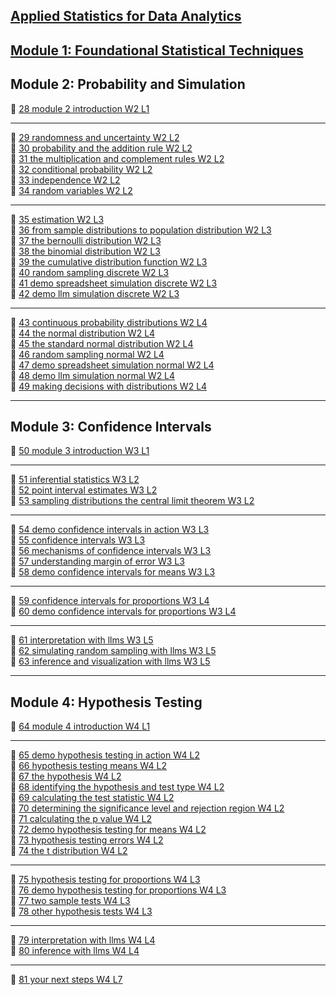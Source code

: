 ## [Applied Statistics for Data Analytics](https://www.coursera.org/learn/applied-statistics-for-data-analytics?specialization=data-analytics)

## [Module 1: Foundational Statistical Techniques](./module_1/README.md)

## Module 2: Probability and Simulation

🎥 [28 module 2 introduction W2 L1](https://www.youtube.com/watch?v=KgF2TIKW-BM)  

----

🎥 [29 randomness and uncertainty W2 L2](https://www.youtube.com/watch?v=u_k5aqzAFbI)  
🎥 [30 probability and the addition rule W2 L2](https://www.youtube.com/watch?v=UL91E2Q3_-4)  
🎥 [31 the multiplication and complement rules W2 L2](https://www.youtube.com/watch?v=zZoMPUa1vtY)  
🎥 [32 conditional probability W2 L2](https://www.youtube.com/watch?v=KB65vhOMuHQ)  
🎥 [33 independence W2 L2](https://www.youtube.com/watch?v=xI58Uuu0ABA)  
🎥 [34 random variables W2 L2](https://www.youtube.com/watch?v=xQVTYyRug40)  

-----

🎥 [35 estimation W2 L3](https://www.youtube.com/watch?v=aag9-be35iM)  
🎥 [36 from sample distributions to population distribution W2 L3](https://www.youtube.com/watch?v=EDfQsoHkqwM)  
🎥 [37 the bernoulli distribution W2 L3](https://www.youtube.com/watch?v=lMP1G7BLynM)  
🎥 [38 the binomial distribution W2 L3](https://www.youtube.com/watch?v=aYKmM7h9tUE)  
🎥 [39 the cumulative distribution function W2 L3](https://www.youtube.com/watch?v=xT6N1TCp288)  
🎥 [40 random sampling discrete W2 L3](https://www.youtube.com/watch?v=zgkaNrCqfcE)  
🎥 [41 demo spreadsheet simulation discrete W2 L3](https://www.youtube.com/watch?v=dmu0H3JeJU8)  
🎥 [42 demo llm simulation discrete W2 L3](https://www.youtube.com/watch?v=OgBT48gMSL8) 

-----

🎥 [43 continuous probability distributions W2 L4](https://www.youtube.com/watch?v=ojyEotyLHjA)  
🎥 [44 the normal distribution W2 L4](https://www.youtube.com/watch?v=fk6_zbjsyT0)  
🎥 [45 the standard normal distribution W2 L4](https://www.youtube.com/watch?v=xIEJSnpEyX0)  
🎥 [46 random sampling normal W2 L4](https://www.youtube.com/watch?v=kspqiwyy7UM)  
🎥 [47 demo spreadsheet simulation normal W2 L4](https://www.youtube.com/watch?v=bjBPe8WkFYE)  
🎥 [48 demo llm simulation normal W2 L4](https://www.youtube.com/watch?v=v3AVBo6m5_U)  
🎥 [49 making decisions with distributions W2 L4](https://www.youtube.com/watch?v=b2eLerI-JlU)  

-----

## Module 3: Confidence Intervals

🎥 [50 module 3 introduction W3 L1](https://www.youtube.com/watch?v=chPL-A7O-pM)  

-----


🎥 [51 inferential statistics W3 L2](https://www.youtube.com/watch?v=bi6Zh6Dr8EM)  
🎥 [52 point interval estimates W3 L2](https://www.youtube.com/watch?v=0sqfjrq8fkA)  
🎥 [53 sampling distributions the central limit theorem W3 L2](https://www.youtube.com/watch?v=H5-SYFcEG3M) 

------


🎥 [54 demo confidence intervals in action W3 L3](https://www.youtube.com/watch?v=RqPll8-0-Do)  
🎥 [55 confidence intervals W3 L3](https://www.youtube.com/watch?v=q4WBH54EJx4)  
🎥 [56 mechanisms of confidence intervals W3 L3](https://www.youtube.com/watch?v=BB2R7JHs9mY)  
🎥 [57 understanding margin of error W3 L3](https://www.youtube.com/watch?v=1Wm4zttIpaA)  
🎥 [58 demo confidence intervals for means W3 L3](https://www.youtube.com/watch?v=oNlfaLM468k) 

-----


🎥 [59 confidence intervals for proportions W3 L4](https://www.youtube.com/watch?v=K4cKo7VN9wE)  
🎥 [60 demo confidence intervals for proportions W3 L4](https://www.youtube.com/watch?v=zohzdG_2rh4)  

-----

🎥 [61 interpretation with llms W3 L5](https://www.youtube.com/watch?v=xvKTWGOpgXs)  
🎥 [62 simulating random sampling with llms W3 L5](https://www.youtube.com/watch?v=VZQO-wZ6hTU)  
🎥 [63 inference and visualization with llms W3 L5](https://www.youtube.com/watch?v=pLDn0Em9dfI) 

-----

## Module 4: Hypothesis Testing

🎥 [64 module 4 introduction W4 L1](https://www.youtube.com/watch?v=VdS41ltl22k)  

----

🎥 [65 demo hypothesis testing in action W4 L2](https://www.youtube.com/watch?v=uJQPdjtcDJw)  
🎥 [66 hypothesis testing means W4 L2](https://www.youtube.com/watch?v=t1ozfQv-0mQ)  
🎥 [67 the hypothesis W4 L2](https://www.youtube.com/watch?v=fRbbCWo_agY)  
🎥 [68 identifying the hypothesis and test type W4 L2](https://www.youtube.com/watch?v=pA0J8iAz518)  
🎥 [69 calculating the test statistic W4 L2](https://www.youtube.com/watch?v=rGS3AMZCdUY)  
🎥 [70 determining the significance level and rejection region W4 L2](https://www.youtube.com/watch?v=0UXAxLXCjvg)  
🎥 [71 calculating the p value W4 L2](https://www.youtube.com/watch?v=qxqv4sNP0Ag)  
🎥 [72 demo hypothesis testing for means W4 L2](https://www.youtube.com/watch?v=cPMItAqVrqI)  
🎥 [73 hypothesis testing errors W4 L2](https://www.youtube.com/watch?v=9Q9cqKkhzdw)  
🎥 [74 the t distribution W4 L2](https://www.youtube.com/watch?v=8nR9sgGUdpc)  

-----

🎥 [75 hypothesis testing for proportions W4 L3](https://www.youtube.com/watch?v=2h4eqDYnSfU)  
🎥 [76 demo hypothesis testing for proportions W4 L3](https://www.youtube.com/watch?v=Ryn1U9VnTQI)  
🎥 [77 two sample tests W4 L3](https://www.youtube.com/watch?v=kZMHF_zyoNI)  
🎥 [78 other hypothesis tests W4 L3](https://www.youtube.com/watch?v=vJdoTKc6mNo)  

-----


🎥 [79 interpretation with llms W4 L4](https://www.youtube.com/watch?v=JAzzzUB2pmU)  
🎥 [80 inference with llms W4 L4](https://www.youtube.com/watch?v=lrqWSyn4r7s)  

-----

🎥 [81 your next steps W4 L7](https://www.youtube.com/watch?v=ws1UOLk8DNM)  

